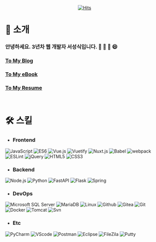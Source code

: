 <div align=center>

[![Hits](https://hits.seeyoufarm.com/api/count/incr/badge.svg?url=https%3A%2F%2Fgithub.com%2Fs-seongsik&count_bg=%2379C83D&title_bg=%23555555&icon=&icon_color=%23E7E7E7&title=hits&edge_flat=false)](https://hits.seeyoufarm.com)          

</div>

# 🤔 소개

### 안녕하세요. 3년차 웹  개발자 서성식입니다. 💬 👋 🌱 😄

### <a href="https://s-seongsik.github.io/" target='_blank'>To My Blog</a>
### <a href="https://s-seongsik.github.io/sik-book/" target='_blank'>To My eBook</a>
### <a href="https://s-seongsik.github.io/portfolio/" target='_blank'>To My Resume</a>

<br>

# 🛠 스킬
* ### **Frontend**
<p>
<img alt="JavaScript" src="http://img.shields.io/badge/-JavaScript-F7DF1E?style=for-the-badge&logo=JavaScript&logoColor=ffffff"/>
<img alt="ES6" src="http://img.shields.io/badge/-ES6-F7DF1E?style=for-the-badge&logo=ES6&logoColor=ffffff"/>
<img alt="Vue.js" src="http://img.shields.io/badge/-Vue.js-4FC08D?style=for-the-badge&logo=Vue.js&logoColor=ffffff"/>
<img alt="Vuetify" src="http://img.shields.io/badge/-Vuetify-1867C0?style=for-the-badge&logo=Vuetify&logoColor=ffffff"/>
<img alt="Nuxt.js" src="http://img.shields.io/badge/-Nuxt.js-00DC82?style=for-the-badge&logo=Nuxt.js&logoColor=ffffff"/>
<img alt="Babel" src="http://img.shields.io/badge/-Babel-F9DC3E?style=for-the-badge&logo=Babel&logoColor=ffffff"/>
<img alt="webpack" src="http://img.shields.io/badge/-webpack-0769AD?style=for-the-badge&logo=webpack&logoColor=ffffff"/>
<img alt="ESLint" src="http://img.shields.io/badge/-ESLint-4B32C3?style=for-the-badge&logo=ESLint&logoColor=ffffff"/>
<img alt="jQuery" src="http://img.shields.io/badge/-jQuery-0769AD?style=for-the-badge&logo=jQuery&logoColor=ffffff"/>
<img alt="HTML5" src="http://img.shields.io/badge/-HTML5-DD4B25?style=for-the-badge&logo=HTML5&logoColor=ffffff"/>
<img alt="CSS3" src="http://img.shields.io/badge/-CSS3-1572B6?style=for-the-badge&logo=CSS3&logoColor=ffffff"/>
</p>

* ### **Backend**
<p>
  <img alt="Node.js" src ="https://img.shields.io/badge/Node.js-007396.svg?&style=for-the-badge&logo=Node.js&logoColor=white"/>
  <img alt="Python" src ="https://img.shields.io/badge/Python-F37626.svg?&style=for-the-badge&logo=Python&logoColor=white"/>
  <img alt="FastAPI" src ="https://img.shields.io/badge/FastAPI-009688.svg?&style=for-the-badge&logo=FastAPI&logoColor=white"/>
  <img alt="Flask" src ="https://img.shields.io/badge/Flask-000000.svg?&style=for-the-badge&logo=Flask&logoColor=white"/>
  <img alt="Spring" src ="https://img.shields.io/badge/Spring-6DB33F.svg?&style=for-the-badge&logo=Spring&logoColor=white"/>
</p>


* ### **DevOps**
<p>
<img alt="Microsoft SQL Server" src="http://img.shields.io/badge/-mssql-CC2927?style=for-the-badge&logo=Microsoft SQL Server&logoColor=ffffff"/>
<img alt="MariaDB" src="http://img.shields.io/badge/-MariaDB-003545?style=for-the-badge&logo=MariaDB&logoColor=ffffff"/>
<img alt="Linux" src="http://img.shields.io/badge/-Linux-FCC624?style=for-the-badge&logo=Linux&logoColor=ffffff"/>
<img alt="Github" src="http://img.shields.io/badge/-Github-181717?style=for-the-badge&logo=Github&logoColor=ffffff"/>
<img alt="Gitea" src="http://img.shields.io/badge/-Gitea-609926?style=for-the-badge&logo=Gitea&logoColor=ffffff"/>
<img alt="Git" src="http://img.shields.io/badge/-Git-F05032?style=for-the-badge&logo=Git&logoColor=ffffff"/>
<img alt="Docker" src="http://img.shields.io/badge/-Docker-2496ED?style=for-the-badge&logo=Docker&logoColor=ffffff"/>
<img alt="Tomcat" src="http://img.shields.io/badge/-Tomcat-F8DC75?style=for-the-badge&logo=Apache Tomcat&logoColor=ffffff"/>
<img alt="Svn" src="http://img.shields.io/badge/-Svn-000000?style=for-the-badge&logo=Svn&logoColor=ffffff"/>
</p>

* ### **Etc**
<p>
<img alt="PyCharm" src="http://img.shields.io/badge/-PyCharm-1DA456?style=for-the-badge&logo=PyCharm&logoColor=ffffff"/>
<img alt="VScode" src="http://img.shields.io/badge/-VScode-007ACC?style=for-the-badge&logo=Visual Studio Code&logoColor=ffffff"/>
<img alt="Postman" src="http://img.shields.io/badge/-Postman-FF6C37?style=for-the-badge&logo=Postman&logoColor=ffffff"/>
<img alt="Eclipse" src="http://img.shields.io/badge/-Eclipse-2C2255?style=for-the-badge&logo=Eclipse&logoColor=ffffff"/>
<img alt="FileZila" src="http://img.shields.io/badge/-FileZila-BF0000?style=for-the-badge&logo=FileZila&logoColor=ffffff"/>
<img alt="Putty" src="http://img.shields.io/badge/-Putty-02569B?style=for-the-badge&logo=Putty&logoColor=ffffff"/>
</p>

<!--
**s-seongsik/s-seongsik** is a ✨ _special_ ✨ repository because its `README.md` (this file) appears on your GitHub profile.

Here are some ideas to get you started:

- 🔭 I’m currently working on ...B
- 🤔 I’m looking for help with ...
- 💬 Ask me about ...
- 📫 How to reach me: ...
- 😄 Pronouns: ...
- ⚡ Fun fact: ...
-->
